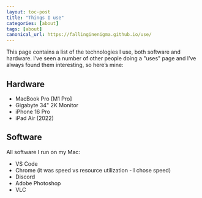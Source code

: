 ```yaml
---
layout: toc-post
title: "Things I use"
categories: [about]
tags: [about]
canonical_url: https://fallinginenigma.github.io/use/
---
```


This page contains a list of the technologies I use, both software and hardware. I’ve seen a number of other people doing a "uses" page and I’ve always found them interesting, so here’s mine:

## Hardware
- MacBook Pro [M1 Pro]
- Gigabyte 34" 2K Monitor
- iPhone 16 Pro
- iPad Air (2022)

## Software

All software I run on my Mac:

- VS Code
- Chrome (it was speed vs resource utilization - I chose speed)
- Discord
- Adobe Photoshop
- VLC
